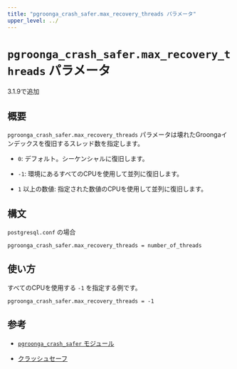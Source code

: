 ```yaml
---
title: "pgroonga_crash_safer.max_recovery_threads パラメータ"
upper_level: ../
---
```


# `pgroonga_crash_safer.max_recovery_threads` パラメータ

3.1.9で追加

## 概要

`pgroonga_crash_safer.max_recovery_threads` パラメータは壊れたGroongaインデックスを復旧するスレッド数を指定します。


* `0`: デフォルト。シーケンシャルに復旧します。

* `-1`: 環境にあるすべてのCPUを使用して並列に復旧します。

* `1` 以上の数値: 指定された数値のCPUを使用して並列に復旧します。

## 構文

`postgresql.conf` の場合

```text
pgroonga_crash_safer.max_recovery_threads = number_of_threads
```

## 使い方

すべてのCPUを使用する `-1` を指定する例です。

```text
pgroonga_crash_safer.max_recovery_threads = -1
```

## 参考

  * [`pgroonga_crash_safer` モジュール][pgroonga-crash-safer]

  * [クラッシュセーフ][crash-safe]

[pgroonga-crash-safer]:../modules/pgroonga-crash-safer.html

[crash-safe]:../crash-safe.html
